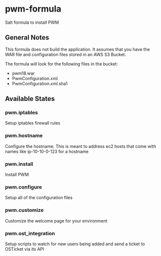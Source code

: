 # pwm-formula
Salt formula to install PWM

## General Notes
This formula does not build the application. It assumes that you have the WAR file and configuration files stored in an AWS S3 Bucket.

The formula will look for the following files in the bucket:
* pwm18.war
* PwmConfiguration.xml
* PwmConfiguration.xml.sha1

## Available States
### pwm.iptables
Setup iptables firewall rules

### pwm.hostname
Configure the hostname. This is meant to address ec2 hosts that come with names like ip-10-10-0-123 for a hostname

### pwm.install
Install PWM

### pwm.configure
Setup all of the configuration files

### pwm.customize
Customize the welcome page for your environment

### pwm.ost_integration
Setup scripts to watch for new users being added and send a ticket to OSTicket via its API
